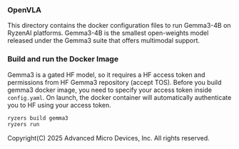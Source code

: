 ### OpenVLA

This directory contains the docker configuration files to run Gemma3-4B on RyzenAI platforms. Gemma3-4B is the smallest open-weights model released under the Gemma3 suite that offers multimodal support.

### Build and run the Docker Image

Gemma3 is a gated HF model, so it requires a HF access token and permissions from HF Gemma3 repository (accept TOS). Before you build gemma3 docker image, you need to specify your access token inside `config.yaml`. On launch, the docker container will automatically authenticate you to HF using your access token.

```sh
ryzers build gemma3
ryzers run
```

Copyright(C) 2025 Advanced Micro Devices, Inc. All rights reserved.